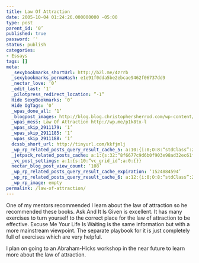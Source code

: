 ```yaml
---
title: Law Of Attraction
date: 2005-10-04 01:24:26.000000000 -05:00
type: post
parent_id: ‘0’
published: true
password: ’'
status: publish
categories:
- Essays
tags: []
meta:
  _sexybookmarks_shortUrl: http://b2l.me/4zrrb
  _sexybookmarks_permaHash: e1e91f0dda5be2ebcae9462f06737dd9
  _nectar_love: ‘0’
  _edit_last: ‘1’
  _pilotpress_redirect_location: ”-1”
  Hide SexyBookmarks: ‘0’
  Hide OgTags: ‘0’
  _wpas_done_all: ‘1’
  _blogpost_images: http://blog.blog.christophersherrod.com/wp-content/uploads/images/video1.jpg
  _wpas_mess: Law Of Attraction http://wp.me/p1k8tx-l
  _wpas_skip_2911179: ‘1’
  _wpas_skip_2911185: ‘1’
  _wpas_skip_2911188: ‘1’
  dcssb_short_url: http://tinyurl.com/kkfjmlj
  _wp_rp_related_posts_query_result_cache_5: a:10:{i:0;O:8:“stdClass”:2:{s:7:“post_id”;s:3:“118”;s:5:“score”;s:18:“23.247964460521295”;}i:1;O:8:“stdClass”:2:{s:7:“post_id”;s:2:“43”;s:5:“score”;s:17:“23.20585764284852”;}i:2;O:8:“stdClass”:2:{s:7:“post_id”;s:2:“45”;s:5:“score”;s:18:“14.165471438782944”;}i:3;O:8:“stdClass”:2:{s:7:“post_id”;s:2:“89”;s:5:“score”;s:18:“13.470275986292048”;}i:4;O:8:“stdClass”:2:{s:7:“post_id”;s:2:“18”;s:5:“score”;s:18:“13.396648040191195”;}i:5;O:8:“stdClass”:2:{s:7:“post_id”;s:3:“347”;s:5:“score”;s:18:“11.521959758770112”;}i:6;O:8:“stdClass”:2:{s:7:“post_id”;s:4:“6545”;s:5:“score”;s:18:“10.177772215322994”;}i:7;O:8:“stdClass”:2:{s:7:“post_id”;s:2:“20”;s:5:“score”;s:17:“9.156120967839206”;}i:8;O:8:“stdClass”:2:{s:7:“post_id”;s:2:“32”;s:5:“score”;s:16:“8.10037894542953”;}i:9;O:8:“stdClass”:2:{s:7:“post_id”;s:4:“2282”;s:5:“score”;s:17:“6.756191401982411”;}}
  _jetpack_related_posts_cache: a:1:{s:32:“8f6677c9d6b0f903e98ad32ec61f8deb”;a:2:{s:7:“expires”;i:1471017480;s:7:“payload”;a:3:{i:0;a:1:{s:2:“id”;i:1285;}i:1;a:1:{s:2:“id”;i:1108;}i:2;a:1:{s:2:“id”;i:3470;}}}}
  _vc_post_settings: a:1:{s:10:“vc_grid_id”;a:0:{}}
  nectar_blog_post_view_count: ‘108’
  _wp_rp_related_posts_query_result_cache_expiration: ‘1524884594’
  _wp_rp_related_posts_query_result_cache_6: a:12:{i:0;O:8:“stdClass”:2:{s:7:“post_id”;s:2:“43”;s:5:“score”;s:18:“31.467996957428777”;}i:1;O:8:“stdClass”:2:{s:7:“post_id”;s:3:“118”;s:5:“score”;s:18:“31.062948429239395”;}i:2;O:8:“stdClass”:2:{s:7:“post_id”;s:3:“831”;s:5:“score”;s:17:“22.21525217016817”;}i:3;O:8:“stdClass”:2:{s:7:“post_id”;s:2:“89”;s:5:“score”;s:18:“20.170405869485506”;}i:4;O:8:“stdClass”:2:{s:7:“post_id”;s:2:“45”;s:5:“score”;s:17:“18.75906125799664”;}i:5;O:8:“stdClass”:2:{s:7:“post_id”;s:3:“713”;s:5:“score”;s:18:“18.168312421832777”;}i:6;O:8:“stdClass”:2:{s:7:“post_id”;s:3:“344”;s:5:“score”;s:18:“18.168312421832777”;}i:7;O:8:“stdClass”:2:{s:7:“post_id”;s:3:“347”;s:5:“score”;s:17:“16.29252291010217”;}i:8;O:8:“stdClass”:2:{s:7:“post_id”;s:3:“604”;s:5:“score”;s:18:“15.848486792799738”;}i:9;O:8:“stdClass”:2:{s:7:“post_id”;s:3:“296”;s:5:“score”;s:18:“15.848486792799738”;}i:10;O:8:“stdClass”:2:{s:7:“post_id”;s:3:“210”;s:5:“score”;s:18:“15.848486792799738”;}i:11;O:8:“stdClass”:2:{s:7:“post_id”;s:3:“178”;s:5:“score”;s:18:“15.848486792799738”;}}
  _wp_rp_image: empty
permalink: /law-of-attraction/
---
```

<p>One of my mentors recommended I learn about the law of attraction so he recommended these books. Ask And It Is Given is excellent. It has many exercises to turn yourself to the correct place for the law of attraction to be effective. Excuse Me Your Life Is Waiting is the same information but with a more mainstream viewpoint. The separate playbook for it is just completely full of exercises which are very helpful.</p>
<p>I plan on going to an Abraham-Hicks workshop in the near future to learn more about the law of attraction.</p>
